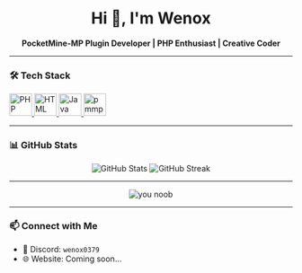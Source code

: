 <!-- Profile README for Wenox -->

<h1 align="center">Hi 👋, I'm Wenox</h1>
<p align="center">
  <b>PocketMine-MP Plugin Developer | PHP Enthusiast | Creative Coder</b>
</p>

---

### 🛠️ Tech Stack

<p align="left">
  <a href="https://www.php.net/" target="_blank"> <img src="https://cdn.jsdelivr.net/gh/devicons/devicon/icons/php/php-original.svg" alt="PHP" width="40" height="40"/> </a>
  <a href="https://www.w3schools.com/html/" target="_blank"> <img src="https://cdn.jsdelivr.net/gh/devicons/devicon/icons/html5/html5-original.svg" alt="HTML" width="40" height="40"/> </a>
  <a href="https://www.java.com/en/download/help/java_webstart.html" target="_blank"> <img src="https://cdn.jsdelivr.net/gh/devicons/devicon/icons/java/java-original.svg" alt="Java" width="40" height="40"/> </a>
  <a href="https://pmmp.io/" target="_blank"> <img width="40" alt="pmmp" src="https://github.com/user-attachments/assets/39b1ceb5-a456-496c-997e-3867895f876e" /> </a>

</p>

---

### 📊 GitHub Stats

<p align="center">
  <img src="https://github-readme-stats.vercel.app/api?username=wenox&show_icons=true&theme=tokyonight" alt="GitHub Stats" />
  <img src="https://github-readme-streak-stats.herokuapp.com/?user=wenox&theme=tokyonight" alt="GitHub Streak" />
</p>

---

<p align="center">
  <img alt="you noob" src="https://user-images.githubusercontent.com/74038190/225813708-98b745f2-7d22-48cf-9150-083f1b00d6c9.gif" />
</p>

---

### 📫 Connect with Me

- 💬 Discord: `wenox0379`
- 🌐 Website: Coming soon…
